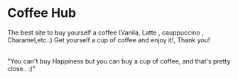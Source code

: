 # Coffee Hub

The best site to buy yourself a coffee (Vanila, Latte , cauppuccino , Charamel,etc..) Get yourself a cup of coffee and enjoy it!, Thank you!

<br>"You can't buy Happiness but you can buy a cup of coffee, and that's pretty close.. :)"
